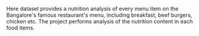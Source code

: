 Here dataset provides a nutrition analysis of every menu item on the Bangalore's famous restaurant's menu, including breakfast, beef burgers, chicken etc. The project performs analysis of the nutrition content in each food items.
